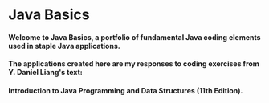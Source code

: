 # Java Basics

#### Welcome to Java Basics, a portfolio of fundamental Java coding elements used in staple Java applications. 
#### The applications created here are my responses to coding exercises from Y. Daniel Liang's text: 
#### Introduction to Java Programming and Data Structures (11th Edition).
